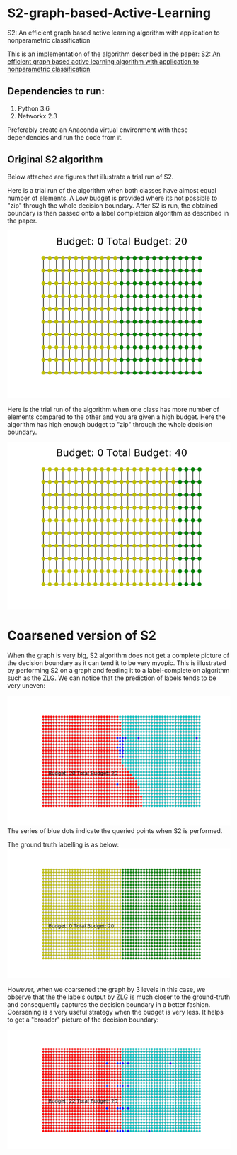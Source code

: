 # S2-graph-based-Active-Learning
S2: An efficient graph based active learning algorithm with application to nonparametric classification

This is an implementation of the algorithm described in the paper: 
[S2: An efficient graph based active learning algorithm with application to nonparametric classification](http://proceedings.mlr.press/v40/Dasarathy15.pdf)

## Dependencies to run:
1. Python 3.6
2. Networkx 2.3

Preferably create an Anaconda virtual environment with these dependencies and run the code from it. 

## Original S2 algorithm
Below attached are figures that illustrate a trial run of S2. 



Here is a trial run of the algorithm when both classes have almost equal number of elements. A Low budget is provided where its not possible to "zip" through the whole decision boundary. After S2 is run, the obtained boundary is then passed onto a label completeion algorithm as described in the paper.  

![](gif1.gif)

Here is the trial run of the algorithm when one class has more number of elements compared to the other and you are given a high budget. Here the algorithm has high enough budget to "zip" through the whole decision boundary. 

![](gif2.gif)

# Coarsened version of S2

When the graph is very big, S2 algorithm does not get a complete picture of the decision boundary as it can tend it to be very myopic. This is illustrated by performing S2 on a graph and feeding it to a label-completeion algorithm such as the [ZLG](http://mlg.eng.cam.ac.uk/zoubin/papers/zgl.pdf). We can notice that the prediction of labels tends to be very uneven:

![](S2_ZLG.png) 
The series of blue dots indicate the queried points when S2 is performed. 

The ground truth labelling is as below: 
![](S2_gt.png)

However, when we coarsened the graph by 3 levels in this case, we observe that the the labels output by ZLG is much closer to the ground-truth and consequently captures the decision boundary in a better fashion. Coarsening is a very useful strategy when the budget is very less. It helps to get a "broader" picture of the decision boundary:

![](coarsened_S2_ZLG.png)

